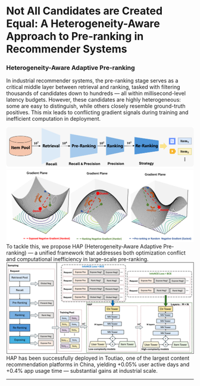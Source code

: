 # Not All Candidates are Created Equal: A Heterogeneity-Aware Approach to Pre-ranking in Recommender Systems

### Heterogeneity-Aware Adaptive Pre-ranking 
In industrial recommender systems, the pre-ranking stage serves as a critical middle layer between retrieval and ranking, tasked with filtering thousands of candidates down to hundreds — all within millisecond-level latency budgets. However, these candidates are highly heterogeneous: some are easy to distinguish, while others closely resemble ground-truth positives. This mix leads to conflicting gradient signals during training and inefficient computation in deployment.
<div align="center">
<img src="imgs/rec_system.png" alt="System Architecture" width="600"/>
</div>
<div align="center">
<img src="imgs/grad_confict.png" alt="System Architecture" width="600"/>
</div>
To tackle this, we propose HAP (Heterogeneity-Aware Adaptive Pre-ranking) — a unified framework that addresses both optimization conflict and computational inefficiency in large-scale pre-ranking.
<div align="center">
<img src="imgs/HAP.png" alt="System Architecture" width="600"/>
</div>
HAP has been successfully deployed in Toutiao, one of the largest content recommendation platforms in China, yielding +0.05% user active days and +0.4% app usage time — substantial gains at industrial scale.

---


